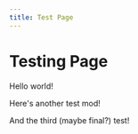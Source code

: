 ```yaml
---
title: Test Page
---
```


# Testing Page

Hello world!

Here's another test mod!

And the third (maybe final?) test!
